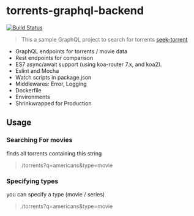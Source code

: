 # torrents-graphql-backend
[![Build Status](https://travis-ci.org/Eli-Goldberg/koa-starter-kit.svg?branch=master)](https://travis-ci.org/Eli-Goldberg/koa-starter-kit)

> This a sample GraphQL project to search for torrents [seek-torrent](https://github.com/Eli-Goldberg/seek-torrent)

* GraphQL endpoints for torrents / movie data
* Rest endpoints for comparison
* ES7 async/await support (using koa-router 7.x, and koa2).
* Eslint and Mocha
* Watch scripts in package.json
* Middlewares: Error, Logging
* Dockerfile
* Environments
* Shrinkwrapped for Production

## Usage

### Searching For movies

finds all torrents containing this string

> /torrents?q=americans&type=movie

### Specifying types

you can specify a type (movie / series)

> /torrents?q=americans&type=movie


